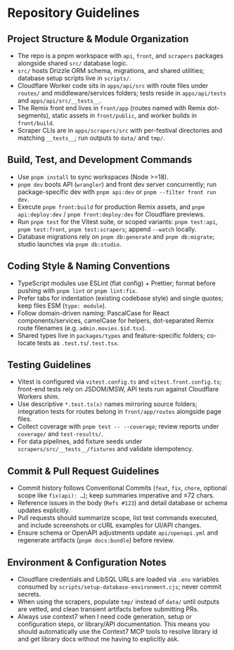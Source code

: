 # Repository Guidelines

## Project Structure & Module Organization

- The repo is a pnpm workspace with `api`, `front`, and `scrapers` packages alongside shared `src/` database logic.
- `src/` hosts Drizzle ORM schema, migrations, and shared utilities; database setup scripts live in `scripts/`.
- Cloudflare Worker code sits in `apps/api/src` with route files under `routes/` and middleware/services folders; tests reside in `apps/api/tests` and `apps/api/src/__tests__`.
- The Remix front end lives in `front/app` (routes named with Remix dot-segments), static assets in `front/public`, and worker builds in `front/build`.
- Scraper CLIs are in `apps/scrapers/src` with per-festival directories and matching `__tests__`; run outputs to `data/` and `tmp/`.

## Build, Test, and Development Commands

- Use `pnpm install` to sync workspaces (Node >=18).
- `pnpm dev` boots API (`wrangler`) and front dev server concurrently; run package-specific dev with `pnpm api:dev` or `pnpm --filter front run dev`.
- Execute `pnpm front:build` for production Remix assets, and `pnpm api:deploy:dev` / `pnpm front:deploy:dev` for Cloudflare previews.
- Run `pnpm test` for the Vitest suite, or scoped variants: `pnpm test:api`, `pnpm test:front`, `pnpm test:scrapers`; append `--watch` locally.
- Database migrations rely on `pnpm db:generate` and `pnpm db:migrate`; studio launches via `pnpm db:studio`.

## Coding Style & Naming Conventions

- TypeScript modules use ESLint (flat config) + Prettier; format before pushing with `pnpm lint` or `pnpm lint:fix`.
- Prefer tabs for indentation (existing codebase style) and single quotes; keep files ESM (`type: module`).
- Follow domain-driven naming: PascalCase for React components/services, camelCase for helpers, dot-separated Remix route filenames (e.g. `admin.movies.$id.tsx`).
- Shared types live in `packages/types` and feature-specific folders; co-locate tests as `.test.ts`/`.test.tsx`.

## Testing Guidelines

- Vitest is configured via `vitest.config.ts` and `vitest.front.config.ts`; front-end tests rely on JSDOM/MSW, API tests run against Cloudflare Workers shim.
- Use descriptive `*.test.ts(x)` names mirroring source folders; integration tests for routes belong in `front/app/routes` alongside page files.
- Collect coverage with `pnpm test -- --coverage`; review reports under `coverage/` and `test-results/`.
- For data pipelines, add fixture seeds under `scrapers/src/__tests__/fixtures` and validate idempotency.

## Commit & Pull Request Guidelines

- Commit history follows Conventional Commits (`feat`, `fix`, `chore`, optional scope like `fix(api): …`); keep summaries imperative and ≤72 chars.
- Reference issues in the body (`Refs #123`) and detail database or schema updates explicitly.
- Pull requests should summarize scope, list test commands executed, and include screenshots or cURL examples for UI/API changes.
- Ensure schema or OpenAPI adjustments update `api/openapi.yml` and regenerate artifacts (`pnpm docs:bundle`) before review.

## Environment & Configuration Notes

- Cloudflare credentials and LibSQL URLs are loaded via `.env` variables consumed by `scripts/setup-database-environment.cjs`; never commit secrets.
- When using the scrapers, populate `tmp/` instead of `data/` until outputs are vetted, and clean transient artifacts before submitting PRs.
- Always use context7 when I need code generation, setup or configuration steps, or library/API documentation. This means you should automatically use the Context7 MCP tools to resolve library id and get library docs without me having to explicitly ask.
